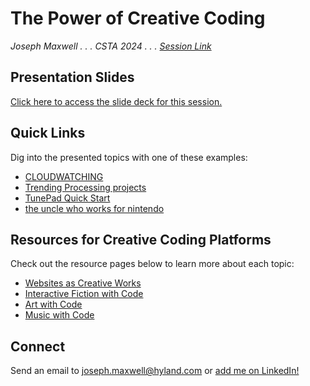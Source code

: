 # The Power of Creative Coding
_Joseph Maxwell . . . CSTA 2024 . . . [Session Link](https://conference.csteachers.org/event/f0c0e0a8-5ac1-4333-90c9-2eab9723af76/websitePage:03ec16c0-72ae-4baf-9e20-c727f880b8d1?session=20678710-115e-44b6-96e5-a213ccdc7fd2&shareLink=true)_

## Presentation Slides
[Click here to access the slide deck for this session.](https://docs.google.com/presentation/d/1WlNUgsTT9SHMelXugLroWnqdZikJWdH79nTYUh-6C-8/edit?usp=sharing)

## Quick Links
Dig into the presented topics with one of these examples:

- [CLOUDWATCHING](https://whenwe.love/cloudwatching/)
- [Trending Processing projects](https://openprocessing.org/discover/#/trending)
- [TunePad Quick Start](https://tunepad.com/project/67954)
- [the uncle who works for nintendo](https://ztul.itch.io/the-uncle-who-works-for-nintendo)

## Resources for Creative Coding Platforms
Check out the resource pages below to learn more about each topic:

- [Websites as Creative Works](WebsitesAsCreativeWorks.md)
- [Interactive Fiction with Code](InteractiveFictionWithCode.md)
- [Art with Code](ArtWithCode.md)
- [Music with Code](MusicWithCode.md)

## Connect
Send an email to [joseph.maxwell@hyland.com](mailto:joseph.maxwell@hyland.com) or [add me on LinkedIn!](https://www.linkedin.com/in/joseph-maxwell-0bb34255/)
